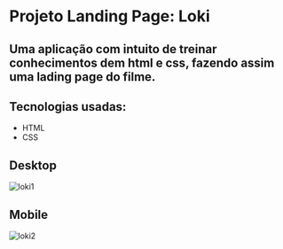 # Projeto Landing Page: Loki

## Uma aplicação com intuito de treinar conhecimentos dem html e css, fazendo assim uma lading page do filme.

## Tecnologias usadas:

- HTML
- CSS

## Desktop


 
![loki1](https://user-images.githubusercontent.com/91925011/197365422-f2fbe334-4e59-4be5-bdf0-b92e2bf9ed32.png)


## Mobile

![loki2](https://user-images.githubusercontent.com/91925011/197365425-83db7c51-f2d8-416d-8c67-94bdd9f9960d.png)
